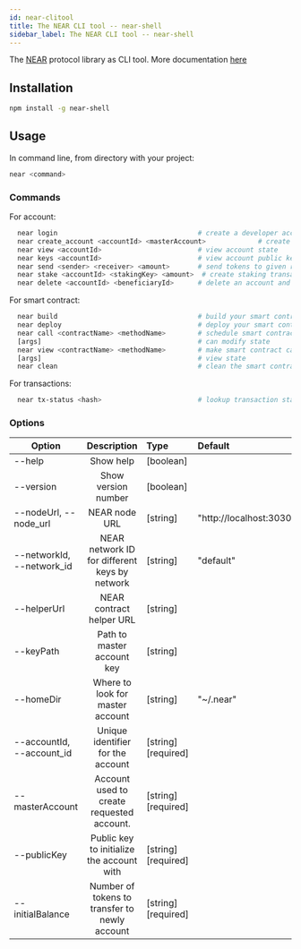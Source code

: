 ```yaml
---
id: near-clitool
title: The NEAR CLI tool -- near-shell
sidebar_label: The NEAR CLI tool -- near-shell
---
```


The [NEAR](https://near.ai/npm) protocol library as CLI tool.
More documentation [here](https://near.ai/readme)

## Installation

```bash
npm install -g near-shell
```

## Usage

In command line, from directory with your project:

```bash
near <command>
```

### Commands

For account:
```bash
  near login                                   # create a developer account
  near create_account <accountId> <masterAccount>             # create a developer account with masterAccount, publicKey and initialBalance
  near view <accountId>                        # view account state
  near keys <accountId>                        # view account public keys
  near send <sender> <receiver> <amount>       # send tokens to given receiver
  near stake <accountId> <stakingKey> <amount>  # create staking transaction (stakingKey is base58 encoded)
  near delete <accountId> <beneficiaryId>      # delete an account and transfer funds to beneficiary account
```

For smart contract:
```bash
  near build                                   # build your smart contract
  near deploy                                  # deploy your smart contract
  near call <contractName> <methodName>        # schedule smart contract call which
  [args]                                       # can modify state
  near view <contractName> <methodName>        # make smart contract call which can
  [args]                                       # view state
  near clean                                   # clean the smart contract build locally(remove ./out )
```

For transactions:
```bash
  near tx-status <hash>                        # lookup transaction status by hash
```

### Options

| Option                    | Description                                   | Type      | Default               |
| --------------------------|:---------------------------------------------:| :---------|:----------------------|
| --help                    | Show help                                     | [boolean] |                       |
| --version                 | Show version number                           | [boolean] |                       |
| --nodeUrl, --node_url     | NEAR node URL                                 | [string]  |"http://localhost:3030"|
| --networkId, --network_id | NEAR network ID for different keys by network | [string]  |"default"              |
| --helperUrl               | NEAR contract helper URL                      | [string]  |                       |
| --keyPath                 | Path to master account key                    | [string]  |                       |
| --homeDir                 | Where to look for master account              | [string]  |"~/.near"              |
| --accountId, --account_id | Unique identifier for the account             | [string]  [required]|             |
| --masterAccount           | Account used to create requested account.     | [string]  [required]|             |
| --publicKey               | Public key to initialize the account with     | [string]  [required]|             |
| --initialBalance          | Number of tokens to transfer to newly account | [string]  [required]|             |